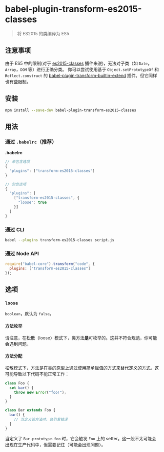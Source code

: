 # babel-plugin-transform-es2015-classes

> 将 ES2015 的类编译为 ES5

## 注意事项

由于 ES5 中的限制(对于 [es2015-classes](http://babeljs.cn/docs/plugins/transform-es2015-classes) 插件来说)，无法对子类（如 `Date`，`Array`，`DOM` 等）进行正确分类。
你可以尝试使用基于 `Object.setPrototypeOf` 和 `Reflect.construct` 的 [babel-plugin-transform-builtin-extend](https://github.com/loganfsmyth/babel-plugin-transform-builtin-extend) 插件，但它同样也有些限制。

## 安装

```sh
npm install --save-dev babel-plugin-transform-es2015-classes
```

## 用法

### 通过 `.babelrc`（推荐）

**.babelrc**

```js
// 未包含选项
{
  "plugins": ["transform-es2015-classes"]
}

// 包含选项
{
  "plugins": [
    ["transform-es2015-classes", {
      "loose": true
    }]
  ]
}
```

### 通过 CLI

```sh
babel --plugins transform-es2015-classes script.js
```

### 通过 Node API

```javascript
require("babel-core").transform("code", {
  plugins: ["transform-es2015-classes"]
});
```

## 选项

### `loose`

`boolean`，默认为 `false`。

#### 方法枚举

请注意，在松散（loose）模式下，类方法**是**可枚举的。这并不符合规范，你可能会遇到问题。

#### 方法分配

松散模式下，方法是在类的原型上通过使用简单赋值的方式来替代定义的方式。这可能导致以下代码不能正常工作：

```javascript
class Foo {
  set bar() {
    throw new Error("foo!");
  }
}

class Bar extends Foo {
  bar() {
    // 当定义该方法时，会引发错误
  }
}
```

当定义了 `Bar.prototype.foo` 时，它会触发 `Foo` 上的 setter。这一般不太可能会出现在生产代码中，但需要记住（可能会出现问题）。
